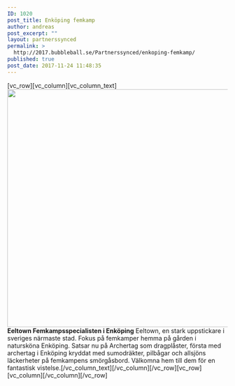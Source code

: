 ```yaml
---
ID: 1020
post_title: Enköping femkamp
author: andreas
post_excerpt: ""
layout: partnerssynced
permalink: >
  http://2017.bubbleball.se/Partnerssynced/enkoping-femkamp/
published: true
post_date: 2017-11-24 11:48:35
---
```

[vc_row][vc_column][vc_column_text]<img class="alignnone size-full wp-image-1017" src="http://2017.bubbleball.se/wp-content/uploads/2017/11/Femkamp-Enköping.jpg" alt="" width="945" height="545" /><strong>Eeltown Femkampsspecialisten i Enköping</strong>
Eeltown, en stark uppstickare i sveriges närmaste stad. Fokus på femkamper hemma på gården i natursköna Enköping.
Satsar nu på Archertag som dragplåster, första med archertag i Enköping kryddat med sumodräkter, pilbågar och allsjöns läckerheter på femkampens smörgåsbord.
Välkomna hem till dem för en fantastisk vistelse.[/vc_column_text][/vc_column][/vc_row][vc_row][vc_column][/vc_column][/vc_row]